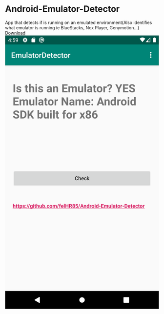 # Android-Emulator-Detector
App that detects if is running on an emulated environment(Also identifies what emulator is running ie BlueStacks, Nox Player, Genymotion...)\
[Download](https://github.com/felHR85/Android-Emulator-Detector/releases/download/1.1/app-release.apk)
![](device-2020-01-04-180005.png)
